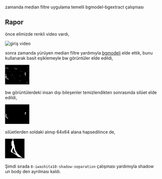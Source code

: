 zamanda median filtre uygulama temelli bgmodel-bgextract çalışması

## Rapor

önce elimizde renkli video vardı,

![giriş video](/assets/surveillance.gif)

sonra zamanda yürüyen median filtre yardımıyla [bgmodeli](http://cloud.github.com/downloads/19bal/shadow/bg_model.png) elde ettik, bunu kullanarak basit eşiklemeyle bw görüntüler elde edildi,

![bw](https://github.com/19bal/shadow/raw/master/7-medfilt-bgmodel/assets/bw.gif)

bw görüntülerdeki insan dışı bileşenler temizlendikten sonrasında silüet elde edildi,

![siluet](https://github.com/19bal/shadow/raw/master/7-medfilt-bgmodel/assets/siluet.gif)

silüetlerden soldaki alınıp 64x64 alana hapsedilince de,

![64x64](https://github.com/19bal/shadow/raw/master/7-medfilt-bgmodel/assets/64x64.gif)

Şimdi sırada `8-iwashita10-shadow-separation` çalışması yardımıyla shadow un body den ayrılması kaldı.
